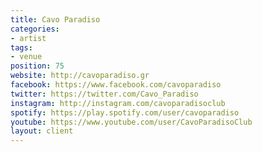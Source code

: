 ```yaml
---
title: Cavo Paradiso
categories:
- artist
tags:
- venue
position: 75
website: http://cavoparadiso.gr
facebook: https://www.facebook.com/cavoparadiso
twitter: https://twitter.com/Cavo_Paradiso
instagram: http://instagram.com/cavoparadisoclub
spotify: https://play.spotify.com/user/cavoparadiso
youtube: https://www.youtube.com/user/CavoParadisoClub
layout: client
---
```


